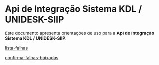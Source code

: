 # Api de Integração Sistema KDL / UNIDESK-SIIP

Este documento apresenta orientações de uso para a **Api de Integração Sistema KDL / UNIDESK-SIIP**.

[lista-falhas](lista-falhas.md)

[confirma-falhas-baixadas](confirma-falhas-baixadas.md)